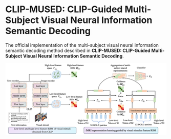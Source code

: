 # CLIP-MUSED: CLIP-Guided Multi-Subject Visual Neural Information Semantic Decoding

The official implementation of the multi-subject visual neural information semantic decoding method described in **CLIP-MUSED: CLIP-Guided Multi-Subject Visual Neural Information Semantic Decoding**.

![Diagram](./figure/diagram.png)

<!-- ## Installation
Create and activate the environment:
```shell
conda create -n clipmused python==3.7
conda activate clipmused
```
Install dependencies:
```shell
pip install -r requirements.txt
``` -->
